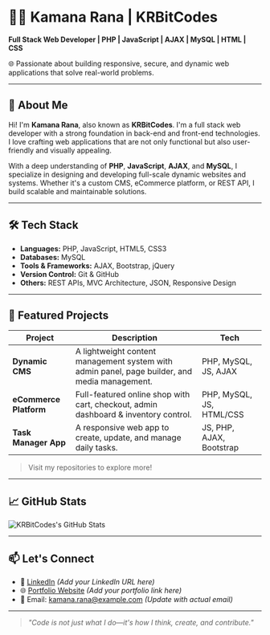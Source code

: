 # 👩‍💻 Kamana Rana | KRBitCodes

**Full Stack Web Developer | PHP | JavaScript | AJAX | MySQL | HTML | CSS**

🌐 Passionate about building responsive, secure, and dynamic web applications that solve real-world problems.

---

## 🚀 About Me

Hi! I'm **Kamana Rana**, also known as **KRBitCodes**. I'm a full stack web developer with a strong foundation in back-end and front-end technologies. I love crafting web applications that are not only functional but also user-friendly and visually appealing.

With a deep understanding of **PHP**, **JavaScript**, **AJAX**, and **MySQL**, I specialize in designing and developing full-scale dynamic websites and systems. Whether it's a custom CMS, eCommerce platform, or REST API, I build scalable and maintainable solutions.

---

## 🛠️ Tech Stack

- **Languages:** PHP, JavaScript, HTML5, CSS3
- **Databases:** MySQL
- **Tools & Frameworks:** AJAX, Bootstrap, jQuery
- **Version Control:** Git & GitHub
- **Others:** REST APIs, MVC Architecture, JSON, Responsive Design

---

## 📌 Featured Projects

| Project | Description | Tech |
|--------|-------------|------|
| **Dynamic CMS** | A lightweight content management system with admin panel, page builder, and media management. | PHP, MySQL, JS, AJAX |
| **eCommerce Platform** | Full-featured online shop with cart, checkout, admin dashboard & inventory control. | PHP, MySQL, JS, HTML/CSS |
| **Task Manager App** | A responsive web app to create, update, and manage daily tasks. | JS, PHP, AJAX, Bootstrap |

> Visit my repositories to explore more!

---

## 📈 GitHub Stats

![KRBitCodes's GitHub Stats](https://github-readme-stats.vercel.app/api?username=KRBitCodes&show_icons=true&theme=radical)

---

## 📫 Let's Connect

- 💼 [LinkedIn](#) *(Add your LinkedIn URL here)*
- 🌐 [Portfolio Website](#) *(Add your portfolio link here)*
- 📧 Email: kamana.rana@example.com *(Update with actual email)*

---

> *"Code is not just what I do—it's how I think, create, and contribute."*

